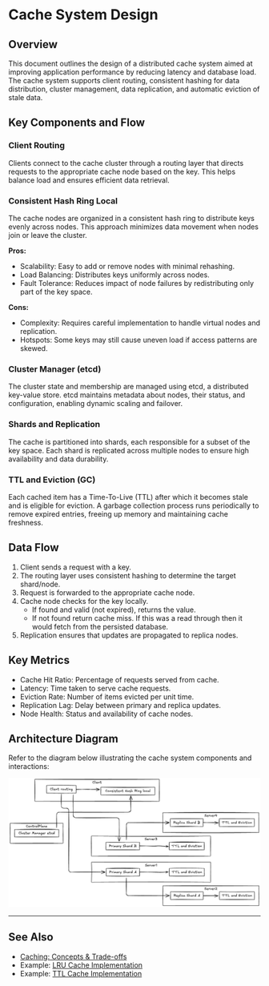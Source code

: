 # Cache System Design

## Overview
This document outlines the design of a distributed cache system aimed at improving application performance by reducing latency and database load. The cache system supports client routing, consistent hashing for data distribution, cluster management, data replication, and automatic eviction of stale data.

## Key Components and Flow

### Client Routing
Clients connect to the cache cluster through a routing layer that directs requests to the appropriate cache node based on the key. This helps balance load and ensures efficient data retrieval.

### Consistent Hash Ring Local
The cache nodes are organized in a consistent hash ring to distribute keys evenly across nodes. This approach minimizes data movement when nodes join or leave the cluster.

**Pros:**
- Scalability: Easy to add or remove nodes with minimal rehashing.
- Load Balancing: Distributes keys uniformly across nodes.
- Fault Tolerance: Reduces impact of node failures by redistributing only part of the key space.

**Cons:**
- Complexity: Requires careful implementation to handle virtual nodes and replication.
- Hotspots: Some keys may still cause uneven load if access patterns are skewed.

### Cluster Manager (etcd)
The cluster state and membership are managed using etcd, a distributed key-value store. etcd maintains metadata about nodes, their status, and configuration, enabling dynamic scaling and failover.

### Shards and Replication
The cache is partitioned into shards, each responsible for a subset of the key space. Each shard is replicated across multiple nodes to ensure high availability and data durability.

### TTL and Eviction (GC)
Each cached item has a Time-To-Live (TTL) after which it becomes stale and is eligible for eviction. A garbage collection process runs periodically to remove expired entries, freeing up memory and maintaining cache freshness.

## Data Flow
1. Client sends a request with a key.
2. The routing layer uses consistent hashing to determine the target shard/node.
3. Request is forwarded to the appropriate cache node.
4. Cache node checks for the key locally.
   - If found and valid (not expired), returns the value.
   - If not found return cache miss. If this was a read through then it would fetch from the persisted database. 
5. Replication ensures that updates are propagated to replica nodes.

## Key Metrics
- Cache Hit Ratio: Percentage of requests served from cache.
- Latency: Time taken to serve cache requests.
- Eviction Rate: Number of items evicted per unit time.
- Replication Lag: Delay between primary and replica updates.
- Node Health: Status and availability of cache nodes.

## Architecture Diagram
Refer to the diagram below illustrating the cache system components and interactions:


![Cache System Architecture](./cache.excalidraw.png)

---

## See Also
- [Caching: Concepts & Trade-offs](../../components/caching.md)
- Example: [LRU Cache Implementation](../../../coding/caching_kv_store/lru_cache.md)
- Example: [TTL Cache Implementation](../../../coding/caching_kv_store/ttl_cache.md)
